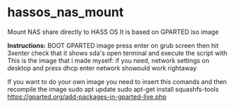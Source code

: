 # hassos_nas_mount
Mount NAS share directly to HASS OS
It is based on GPARTED iso image

**Instructions:**
BOOT GPARTED image
press enter on grub screen
then
hit 3xenter
check that it shows sda's
open terminal and execute the script with
This is the image that i made myself:
if you need, network settings on desktop and press dhcp  enter
network showould work rightaway

If you want to do your own image you need to insert this comands and then recompile the image
sudo apt update
sudo apt-get install squashfs-tools
https://gparted.org/add-packages-in-gparted-live.php
